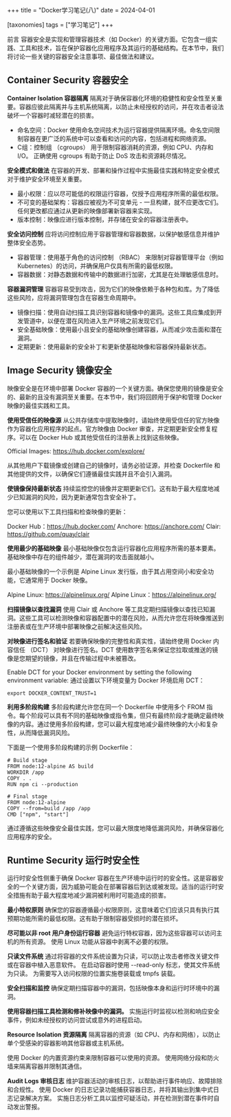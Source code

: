+++
title = "Docker学习笔记(八)"
date = 2024-04-01

[taxonomies]
tags = ["学习笔记"]
+++

前言 容器安全是实现和管理容器技术（如 Docker）的关键方面。它包含一组实践、工具和技术，旨在保护容器化应用程序及其运行的基础结构。在本节中，我们将讨论一些关键的容器安全注意事项、最佳做法和建议。



<!-- more -->

## **Container Security 容器安全**

**Container Isolation 容器隔离**
隔离对于确保容器化环境的稳健性和安全性至关重要。容器应彼此隔离并与主机系统隔离，以防止未经授权的访问，并在攻击者设法破坏一个容器时减轻潜在的损害。

- 命名空间：Docker 使用命名空间技术为运行容器提供隔离环境。命名空间限制容器在更广泛的系统中可以查看和访问的内容，包括进程和网络资源。
- C组：控制组 （cgroups） 用于限制容器消耗的资源，例如 CPU、内存和 I/O。 正确使用 cgroups 有助于防止 DoS 攻击和资源耗尽情况。

**安全模式和做法**
在容器的开发、部署和操作过程中实施最佳实践和特定安全模式对于维护安全环境至关重要。

- 最小权限：应以尽可能低的权限运行容器，仅授予应用程序所需的最低权限。
- 不可变的基础架构：容器应被视为不可变单元 - 一旦构建，就不应更改它们。任何更改都应通过从更新的映像部署新容器来实现。
- 版本控制：映像应进行版本控制，并存储在安全的容器注册表中。


**安全访问控制**
应将访问控制应用于容器管理和容器数据，以保护敏感信息并维护整体安全态势。

- 容器管理：使用基于角色的访问控制 （RBAC） 来限制对容器管理平台（例如 Kubernetes）的访问，并确保用户仅具有所需的最低权限。
- 容器数据：对静态数据和传输中的数据进行加密，尤其是在处理敏感信息时。


**容器漏洞管理**
容器容易受到攻击，因为它们的映像依赖于各种包和库。为了降低这些风险，应将漏洞管理包含在容器生命周期中。

- 镜像扫描：使用自动扫描工具识别容器和镜像中的漏洞。这些工具应集成到开发管道中，以便在潜在风险进入生产环境之前发现它们。
- 安全基础映像：使用最小且安全的基础映像创建容器，从而减少攻击面和潜在漏洞。
- 定期更新：使用最新的安全补丁和更新使基础映像和容器保持最新状态。



## **Image Security 镜像安全**
映像安全是在环境中部署 Docker 容器的一个关键方面。确保您使用的镜像是安全的、最新的且没有漏洞至关重要。在本节中，我们将回顾用于保护和管理 Docker 映像的最佳实践和工具。

**使用受信任的映像源**
从公共存储库中提取映像时，请始终使用受信任的官方映像作为容器化应用程序的起点。官方映像由 Docker 审查，并定期更新安全修复程序。可以在 Docker Hub 或其他受信任的注册表上找到这些映像。

Official Images: https://hub.docker.com/explore/

从其他用户下载镜像或创建自己的镜像时，请务必验证源，并检查 Dockerfile 和其他提供的文件，以确保它们遵循最佳实践并且不会引入漏洞。

**使镜像保持最新状态**
持续监控您的镜像并定期更新它们。这有助于最大程度地减少已知漏洞的风险，因为更新通常包含安全补丁。

您可以使用以下工具扫描和检查映像的更新：

Docker Hub：https://hub.docker.com/
Anchore: https://anchore.com/
Clair: https://github.com/quay/clair

**使用最少的基础映像**
最小基础映像仅包含运行容器化应用程序所需的基本要素。基础映像中存在的组件越少，潜在漏洞的攻击面就越小。

最小基础映像的一个示例是 Alpine Linux 发行版，由于其占用空间小和安全功能，它通常用于 Docker 映像。

Alpine Linux: https://alpinelinux.org/
Alpine Linux：https://alpinelinux.org/

**扫描镜像以查找漏洞**
使用 Clair 或 Anchore 等工具定期扫描镜像以查找已知漏洞。这些工具可以检测映像和容器配置中的潜在风险，从而允许您在将映像推送到注册表或在生产环境中部署映像之前解决这些风险。

**对映像进行签名和验证**
若要确保映像的完整性和真实性，请始终使用 Docker 内容信任 （DCT） 对映像进行签名。DCT 使用数字签名来保证您拉取或推送的镜像是您期望的镜像，并且在传输过程中未被篡改。

Enable DCT for your Docker environment by setting the following environment variable:
通过设置以下环境变量为 Docker 环境启用 DCT：
```
export DOCKER_CONTENT_TRUST=1
```
**利用多阶段构建**
多阶段构建允许您在同一个 Dockerfile 中使用多个 FROM 指令。每个阶段可以具有不同的基础映像或指令集，但只有最终阶段才能确定最终映像的内容。通过使用多阶段构建，您可以最大程度地减少最终映像的大小和复杂性，从而降低漏洞风险。

下面是一个使用多阶段构建的示例 Dockerfile：
```
# Build stage
FROM node:12-alpine AS build
WORKDIR /app
COPY . .
RUN npm ci --production

# Final stage
FROM node:12-alpine
COPY --from=build /app /app
CMD ["npm", "start"]
```
通过遵循这些映像安全最佳实践，您可以最大限度地降低漏洞风险，并确保容器化应用程序的安全。



## **Runtime Security 运行时安全性**
运行时安全性侧重于确保 Docker 容器在生产环境中运行时的安全性。这是容器安全的一个关键方面，因为威胁可能会在部署容器后到达或被发现。适当的运行时安全措施有助于最大程度地减少漏洞被利用时可能造成的损害。

**最小特权原则**
确保您的容器遵循最小权限原则，这意味着它们应该只具有执行其预期功能所需的最低权限。这有助于限制容器受损时的潜在损坏。

**尽可能以非 root 用户身份运行容器**
避免运行特权容器，因为这些容器可以访问主机的所有资源。
使用 Linux 功能从容器中剥离不必要的权限。

**只读文件系统**
通过将容器的文件系统设置为只读，可以防止攻击者修改关键文件或在容器中植入恶意软件。
在启动容器时使用 --read-only 标志，使其文件系统为只读。
为需要写入访问权限的位置实施卷装载或 tmpfs 装载。

**安全扫描和监控**
确保定期扫描容器中的漏洞，包括映像本身和运行时环境中的漏洞。

**使用容器扫描工具检测和修补映像中的漏洞。**
实施运行时监视以检测和响应安全事件，例如未经授权的访问尝试或意外的进程启动。


**Resource Isolation 资源隔离**
隔离容器的资源（如 CPU、内存和网络），以防止单个受感染的容器影响其他容器或主机系统。

使用 Docker 的内置资源约束来限制容器可以使用的资源。
使用网络分段和防火墙来隔离容器并限制其通信。

**Audit Logs 审核日志**
维护容器活动的审核日志，以帮助进行事件响应、故障排除和合规性。
使用 Docker 的日志记录功能捕获容器日志，并将其输出到集中式日志记录解决方案。
实施日志分析工具以监控可疑活动，并在检测到潜在事件时自动发出警报。


